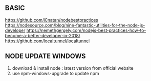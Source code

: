 
## BASIC
https://github.com/i0natan/nodebestpractices
https://nodesource.com/blog/nine-fantastic-utilities-for-the-node-js-developer
https://nemethgergely.com/nodejs-best-practices-how-to-become-a-better-developer-in-2018/
https://github.com/localtunnel/localtunnel


## NODE UPDATE WINDOWS

1. download & install node : latest version from official website
2. use npm-windows-upgrade to update npm

